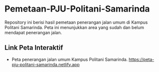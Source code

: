# Pemetaan-PJU-Politani-Samarinda

Repository ini berisi hasil pemetaan penerangan jalan umum di Kampus Politani Samarinda. Peta ini menunjukkan area yang sudah dan belum mendapat penerangan jalan.

## Link Peta Interaktif

- Peta penerangan jalan umum Kampus Politani Samarinda.
https://peta-pju-politani-samarinda.netlify.app